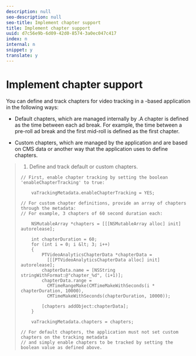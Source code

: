```yaml
---
description: null
seo-description: null
seo-title: Implement chapter support
title: Implement chapter support
uuid: d7c56e9b-6d09-42d0-8574-3a0ec047c417
index: n
internal: n
snippet: y
translate: y
---
```


# Implement chapter support

You can define and track chapters for video tracking in a  <!-- PH element: phrases/primetime-sdk-name --> -based application in the following ways:
* Default chapters, which are managed internally by  <!-- PH element: phrases/primetime-sdk-name --> .A chapter is defined as the time between each ad break. For example, the time between a pre-roll ad break and the first mid-roll is defined as the first chapter.

* Custom chapters, which are managed by the application and are based on CMS data or another way that the application uses to define chapters.


>1. Define and track default or custom chapters.
>
>   ```
>   // First, enable chapter tracking by setting the boolean 'enableChapterTracking' to true: 
>    
>       vaTrackingMetadata.enableChapterTracking = YES; 
>     
>   // For custom chapter definitions, provide an array of chapters through the metadata:  
>   // For example, 3 chapters of 60 second duration each: 
>    
>       NSMutableArray *chapters = [[[NSMutableArray alloc] init] autorelease]; 
>         
>       int chapterDuration = 60; 
>       for (int i = 0; i &lt; 3; i++) 
>       { 
>           PTVideoAnalyticsChapterData *chapterData =  
>             [[[PTVideoAnalyticsChapterData alloc] init] autorelease]; 
>           chapterData.name = [NSString stringWithFormat:@"chapter_%d", (i+1)]; 
>           chapterData.range =  
>             CMTimeRangeMake(CMTimeMakeWithSeconds(i * chapterDuration, 10000),  
>             CMTimeMakeWithSeconds(chapterDuration, 10000)); 
>             
>           [chapters addObject:chapterData]; 
>       } 
>         
>       vaTrackingMetadata.chapters = chapters; 
>     
>   // For default chapters, the application must not set custom chapters on the tracking metadata  
>   // and simply enable chapters to be tracked by setting the boolean value as defined above.
>   ```
>
